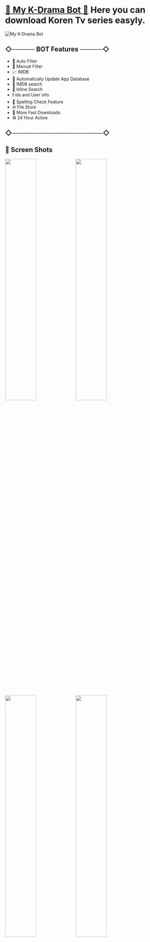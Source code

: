 # [🍿 My K-Drama Bot 🍿](https://t.me/myKdrama_bot) Here you can download Koren Tv series easyly.


![My K-Drama Bot](https://telegra.ph/file/ab4d0f4d603c5bb81ac1b.jpg)

## ◇───── BOT Features ─────◇

- 🎯 Auto Filter
- 🎲 Manual Filter
- 📈 IMDB
- 🔰 Automatically Update App Database
- 📱 IMDB search
- 🔎 Inline Search
- ❗️ ids and User info
- 💯 Spelling Check Feature
- 🌐 File Store
- 🚀 More Fast Downloads
- ♻️ 24 Hour Active

## ◇────────────────────◇
##
## 🎨 Screen Shots

<img src="https://user-images.githubusercontent.com/85282650/147603410-261108ba-0ad6-4abb-9039-b3bf9e0c2284.png" width="45%"></img> <img src="https://user-images.githubusercontent.com/85282650/147603465-c33157e8-8930-4e6e-afc6-2a59835d14a5.png" width="45%"></img> 
<img src="https://user-images.githubusercontent.com/85282650/147603665-c219f9a2-8b48-4a1d-96cc-c373d09f190e.png" width="45%"></img> <img src="https://user-images.githubusercontent.com/85282650/147603729-4b3a63fb-2b07-4c79-bfab-6a90f38aa2f1.png" width="45%"></img> 




### 💁‍♂️ How to Use This BOT

1st [Start this BOT](https://t.me/MOD_APK_ROBOT) and type the Name of Any Application to Get the MOD Version. Then Use the Arrow Keys to Select it and Click The Download Button. Then you will Receive Your MOD APK in a few moments 🙆‍♂️. The same is true for groups, but you should use one of the following Keywords when searching [within Groups](http://t.me/MOD_APK_ROBOT?startgroup=botstart) 👇

- 🔑 Keywords : app , apk , mod , /app , /apk , /mod
- 💊 Example : mod Clash of Clans


##

<p align="left">
<a href="https://dev.to/hirunaofficial" target="blank"><img align="center" src="https://telegra.ph/file/48bce668d442fc8c78f68.jpg" alt="hirunaofficial" height="60" width="70" /></a>
                                                <a href="https://fb.com/hirunaofficial" target="blank"><img align="center" src="https://raw.githubusercontent.com/rahuldkjain/github-profile-readme-generator/master/src/images/icons/Social/facebook.svg" alt="hirunaofficial" height="60" width="70" /></a>
<a href="https://instagram.com/hirunaofficial" target="blank"><img align="center" src="https://raw.githubusercontent.com/rahuldkjain/github-profile-readme-generator/master/src/images/icons/Social/instagram.svg" alt="hirunaofficial" height="60" width="70" /></a>
</p> 
##


◇───────────────◇

- ☘️ DᕮᐯᕮᒪOᑭᕮR : [@MalithRukshan](https://t.me/About_MalithRukshan)
- [🔥 Single Developers </>](https://t.me/SingleDevelopers) Corporation ©️

◇───────────────◇
